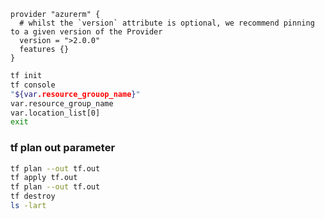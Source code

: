 ```hc
provider "azurerm" {
  # whilst the `version` attribute is optional, we recommend pinning to a given version of the Provider
  version = ">2.0.0"
  features {}
}
```

```bash
tf init
tf console
"${var.resource_grouop_name}"
var.resource_group_name
var.location_list[0]
exit
```

### tf plan out parameter
```bash
tf plan --out tf.out
tf apply tf.out
tf plan --out tf.out
tf destroy 
ls -lart
```





